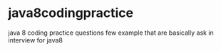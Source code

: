 # java8codingpractice
java 8 coding practice questions
few example that are basically ask in interview for java8
